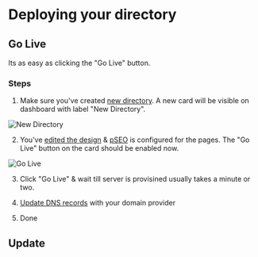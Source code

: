 # Deploying your directory

## Go Live

Its as easy as clicking the "Go Live" button.

### Steps

1. Make sure you've created [new directory](/docs/new-directory).
  A new card will be visible on dashboard with label "New Directory".

  ![New Directory](/assets/go-live-and-update/directory-card-1.png)

2. You've [edited the design](/docs/studio) & [pSEO](/docs/page-seo) is configured for the pages.
  The "Go Live" button on the card should be enabled now.

  ![Go Live](/assets/go-live-and-update/directory-card-2.png)

3. Click "Go Live" & wait till server is provisined usually takes a minute or two.

4. [Update DNS records](/docs/update-dns) with your domain provider

5. Done


## Update
